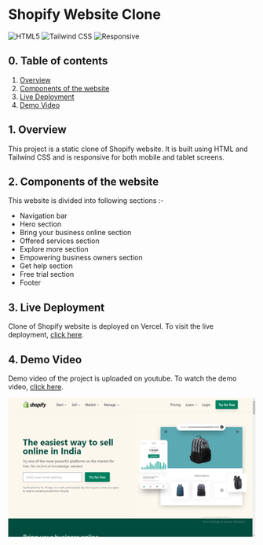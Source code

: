 # Shopify Website Clone

![HTML5](https://img.shields.io/badge/-HTML5-red)
![Tailwind CSS](https://img.shields.io/badge/-Tailwind_CSS-yellowgreen)
![Responsive](https://img.shields.io/badge/-Responsive-blue)

## 0. Table of contents

1. [Overview](#1-overview)
2. [Components of the website](#2-components-of-the-website)
3. [Live Deployment](#3-live-deployment)
4. [Demo Video](#4-demo-video)

## 1. Overview

This project is a static clone of Shopify website. It is built using HTML and Tailwind CSS and is responsive for both mobile and tablet screens.

## 2. Components of the website

This website is divided into following sections :-

- Navigation bar
- Hero section
- Bring your business online section
- Offered services section
- Explore more section
- Empowering business owners section
- Get help section
- Free trial section
- Footer

## 3. Live Deployment

Clone of Shopify website is deployed on Vercel. To visit the live deployment, [click here](https://shopify-clone-beige.vercel.app/).

## 4. Demo Video

Demo video of the project is uploaded on youtube. To watch the demo video, [click here](https://youtu.be/MK_tpxLLMNQ).

[![Preview](./previews/preview-1.png)](https://youtu.be/MK_tpxLLMNQ)
